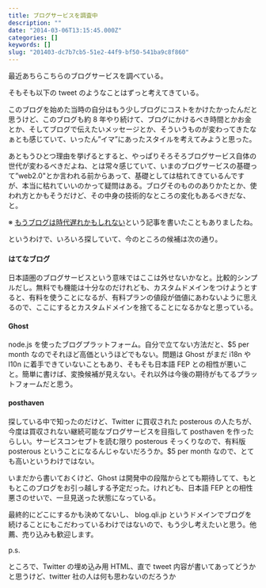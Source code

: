```yaml
---
title: ブログサービスを調査中
description: ""
date: "2014-03-06T13:15:45.000Z"
categories: []
keywords: []
slug: "201403-dc7b7cb5-51e2-44f9-bf50-541ba9c8f860"
---
```


最近あちらこちらのブログサービスを調べている。

そもそも以下の tweet のようなことはずっと考えてきている。

このブログを始めた当時の自分はもう少しブログにコストをかけたかったんだと思うけど、このブログも約 8 年やり続けて、ブログにかけるべき時間とかお金とか、そしてブログで伝えたいメッセージとか、そういうものが変わってきたなぁとも感じていて、いったん”イマ”にあったスタイルを考えてみようと思った。

あともうひとつ理由を挙げるとすると、やっぱりそろそろブログサービス自体の世代が変わるべきだよね、とは常々感じていて、いまのブログサービスの基礎って”web2.0"とか言われる前からあって、基礎としては枯れてきているんですが、本当に枯れていいのかって疑問はある。ブログそのもののありかたとか、使われ方とかもそうだけど、その中身の技術的なところの変化もあるべきだな、と。

※ [もうブログは時代遅れかもしれない](/posts/2de3bf77-c8fa-4f66-88a4-1883ae742e69/)という記事を書いたこともありましたね。

というわけで、いろいろ探していて、今のところの候補は次の通り。

#### はてなブログ

日本語圏のブログサービスという意味ではここは外せないかなと。比較的シンプルだし。無料でも機能は十分なのだけれども、カスタムドメインをつけようとすると、有料を使うことになるが、有料プランの値段が価値にあわないように思えるので、ここにするとカスタムドメインを捨てることになるかなと思っている。

#### Ghost

node.js を使ったブログプラットフォーム。自分で立てない方法だと、$5 per month なのでそれほど高価というほどでもない。問題は Ghost がまだ i18n や l10n に着手できていないこともあり、そもそも日本語 FEP との相性が悪いこと。簡単に書けば、変換候補が見えない。それ以外は今後の期待がもてるプラットフォームだと思う。

#### posthaven

探している中で知ったのだけど、Twitter に買収された posterous の人たちが、今度は買収されない継続可能なブログサービスを目指して posthaven を作ったらしい。サービスコンセプトを読む限り posterous そっくりなので、有料版 posterous ということになるんじゃないだろうか。$5 per month なので、とても高いというわけではない。

いまだから書いておくけど、Ghost は開発中の段階からとても期待してて、もともとこのブログをお引っ越しする予定だった。けれども、日本語 FEP との相性悪さのせいで、一旦見送った状態になっている。

最終的にどこにするかも決めてないし、 blog.qli.jp というドメインでブログを続けることにもこだわっているわけではないので、もう少し考えたいと思う。他薦、売り込みも歓迎します。

p.s.

ところで、Twitter の埋め込み用 HTML、直で tweet 内容が書いてあってどうかと思うけど、twitter 社の人は何も思わないのだろうか
